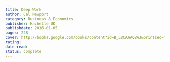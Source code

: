 ```yaml
---
title: Deep Work
author: Cal Newport
category: Business & Economics
publisher: Hachette UK
publishdate: 2016-01-05
pages: 228
cover: http://books.google.com/books/content?id=B_L8CAAAQBAJ&printsec=frontcover&img=1&zoom=1&edge=curl&source=gbs_api
rating: 
date read: 
status: complete
---
```

